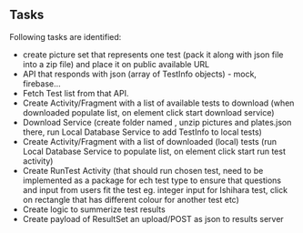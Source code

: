 ## Tasks ##
Following tasks are identified:

* create picture set that represents one test (pack it along with json file into a zip file) and place it on public available URL
* API that responds with json (array of TestInfo objects) - mock, firebase...
* Fetch Test list from that API.
* Create Activity/Fragment with a list of available tests to download (when downloaded populate list, on element click start download service)
* Download Service (create folder named <TestID>, unzip pictures and plates.json there, run Local Database Service to add TestInfo to local tests)
* Create Activity/Fragment with a list of downloaded (local) tests (run Local Database Service to populate list, on element click start run test activity)
* Create RunTest Activity (that should run chosen test, need to be implemented as a package for ech test type to ensure that questions and input from users fit the test eg. integer input for Ishihara test, click on rectangle that has different colour for another test etc)
* Create logic to summerize test results
* Create payload of ResultSet an upload/POST as json to results server
